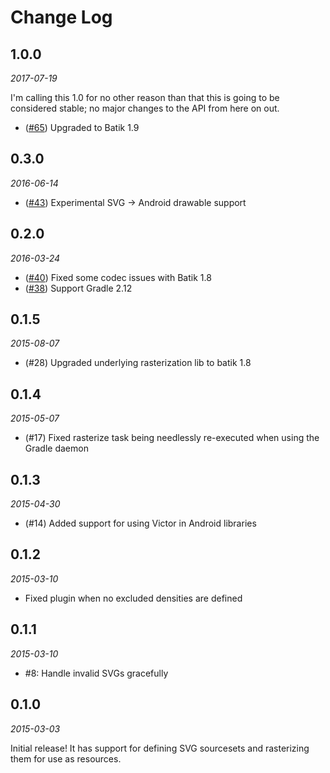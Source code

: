 Change Log
==========

1.0.0
-----
*2017-07-19*

I'm calling this 1.0 for no other reason than that this is going to be considered stable; no major
changes to the API from here on out.

- ([#65](https://github.com/trello/victor/pull/65)) Upgraded to Batik 1.9

0.3.0
-----
*2016-06-14*

- ([#43](https://github.com/trello/victor/pull/43)) Experimental SVG -> Android drawable support

0.2.0
-----
*2016-03-24*

- ([#40](https://github.com/trello/victor/pull/40)) Fixed some codec issues with Batik 1.8
- ([#38](https://github.com/trello/victor/pull/38)) Support Gradle 2.12

0.1.5
-----
*2015-08-07*

- (#28) Upgraded underlying rasterization lib to batik 1.8

0.1.4
-----
*2015-05-07*

- (#17) Fixed rasterize task being needlessly re-executed when using the Gradle daemon

0.1.3
-----
*2015-04-30*

- (#14) Added support for using Victor in Android libraries

0.1.2
-----
*2015-03-10*

- Fixed plugin when no excluded densities are defined

0.1.1
-----
*2015-03-10*

- #8: Handle invalid SVGs gracefully

0.1.0
-----
*2015-03-03*

Initial release! It has support for defining SVG sourcesets and rasterizing them for use as resources.
